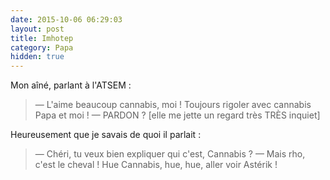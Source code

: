 ```yaml
---
date: 2015-10-06 06:29:03
layout: post
title: Imhotep
category: Papa
hidden: true
---
```


Mon aîné, parlant à l'ATSEM :

> —  L'aime beaucoup cannabis, moi ! Toujours rigoler avec cannabis Papa et moi !
> —  PARDON ? [elle me jette un regard très TRÈS inquiet]

Heureusement que je savais de quoi il parlait :

> —  Chéri, tu veux bien expliquer qui c'est, Cannabis ?
> —  Mais rho, c'est le cheval ! Hue Cannabis, hue, hue, aller voir Astérik !

